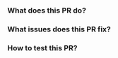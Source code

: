 ### What does this PR do?


### What issues does this PR fix?
<!-- Please include any related issue from the Eclipse Che repository (or from another issue tracker). -->


### How to test this PR?

